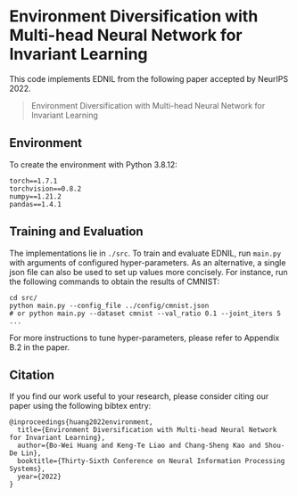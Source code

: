 # Environment Diversification with Multi-head Neural Network for Invariant Learning

This code implements EDNIL from the following paper accepted by NeurIPS 2022.
> Environment Diversification with Multi-head Neural Network for Invariant Learning

## Environment

To create the environment with Python 3.8.12:

```
torch==1.7.1
torchvision==0.8.2
numpy==1.21.2
pandas==1.4.1
```

## Training and Evaluation

The implementations lie in `./src`. To train and evaluate EDNIL, run `main.py` with arguments of configured hyper-parameters. As an alternative, a single json file can also be used to set up values more concisely. For instance, run the following commands to obtain the results of CMNIST:

```bash=
cd src/
python main.py --config_file ../config/cmnist.json
# or python main.py --dataset cmnist --val_ratio 0.1 --joint_iters 5 ...
```

For more instructions to tune hyper-parameters, please refer to Appendix B.2 in the paper.

## Citation

If you find our work useful to your research, please consider citing our paper using the following bibtex entry:

```
@inproceedings{huang2022environment,
  title={Environment Diversification with Multi-head Neural Network for Invariant Learning},
  author={Bo-Wei Huang and Keng-Te Liao and Chang-Sheng Kao and Shou-De Lin},
  booktitle={Thirty-Sixth Conference on Neural Information Processing Systems},
  year={2022}
}
```
